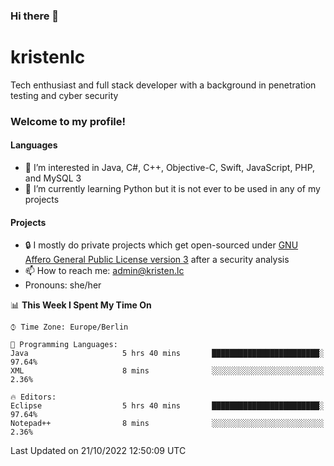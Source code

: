 ### Hi there 👋

# kristenlc

Tech enthusiast and full stack developer with a background in penetration testing and cyber security

### Welcome to my profile!

#### Languages
- 👀 I’m interested in Java, C#, C++, Objective-C, Swift, JavaScript, PHP, and MySQL 3
- 📖 I’m currently learning Python but it is not ever to be used in any of my projects

#### Projects
- 🔒 I mostly do private projects which get open-sourced under [GNU Affero General Public License version 3](https://www.fsf.org/bulletin/2021/fall/the-fundamentals-of-the-agplv3) after a security analysis
- 📫 How to reach me: admin@kristen.lc
- Pronouns: she/her

<!--START_SECTION:waka-->
📊 **This Week I Spent My Time On** 

```text
⌚︎ Time Zone: Europe/Berlin

💬 Programming Languages: 
Java                     5 hrs 40 mins       ████████████████████████░   97.64% 
XML                      8 mins              ░░░░░░░░░░░░░░░░░░░░░░░░░   2.36%

🔥 Editors: 
Eclipse                  5 hrs 40 mins       ████████████████████████░   97.64% 
Notepad++                8 mins              ░░░░░░░░░░░░░░░░░░░░░░░░░   2.36%

```


 Last Updated on 21/10/2022 12:50:09 UTC
<!--END_SECTION:waka-->
